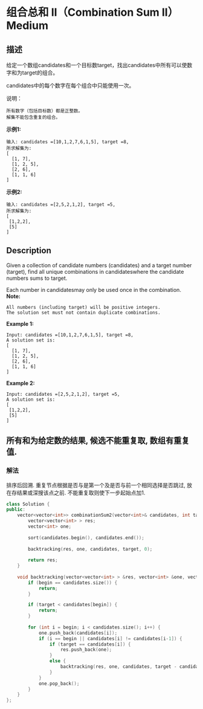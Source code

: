 # 组合总和 II（Combination Sum II）Medium
## 描述
给定一个数组candidates和一个目标数target，找出candidates中所有可以使数字和为target的组合。

candidates中的每个数字在每个组合中只能使用一次。

说明：


	所有数字（包括目标数）都是正整数。
	解集不能包含重复的组合。


**示例1:**
```
输入: candidates =[10,1,2,7,6,1,5], target =8,
所求解集为:
[
  [1, 7],
  [1, 2, 5],
  [2, 6],
  [1, 1, 6]
]
```


**示例2:**
```
输入: candidates =[2,5,2,1,2], target =5,
所求解集为:
[
 [1,2,2],
 [5]
]
```

## Description
Given a collection of candidate numbers (candidates) and a target number (target), find all unique combinations in candidateswhere the candidate numbers sums to target.

Each number in candidatesmay only be used once in the combination.
**Note:**



	All numbers (including target) will be positive integers.
	The solution set must not contain duplicate combinations.


**Example 1:**
```
Input: candidates =[10,1,2,7,6,1,5], target =8,
A solution set is:
[
  [1, 7],
  [1, 2, 5],
  [2, 6],
  [1, 1, 6]
]
```


**Example 2:**
```
Input: candidates =[2,5,2,1,2], target =5,
A solution set is:
[
 [1,2,2],
 [5]
]
```



## 所有和为给定数的结果, 候选不能重复取, 数组有重复值.
### 解法
排序后回溯. 重复节点根据是否与是第一个及是否与前一个相同选择是否跳过, 放在存结果或深搜该点之前. 不能重复取则使下一步起始点加1.
```c++
class Solution {
public:
    vector<vector<int>> combinationSum2(vector<int>& candidates, int target) {
        vector<vector<int> > res;
        vector<int> one;
        
        sort(candidates.begin(), candidates.end());
        
        backtracking(res, one, candidates, target, 0);
        
        return res;
    }
    
    void backtracking(vector<vector<int> > &res, vector<int> &one, vector<int> &candidates, int target, int begin) {
        if (begin == candidates.size()) {
            return;
        }

        if (target < candidates[begin]) {
            return;
        }
        
        for (int i = begin; i < candidates.size(); i++) {
            one.push_back(candidates[i]);
            if (i == begin || candidates[i] != candidates[i-1]) {
                if (target == candidates[i]) {
                    res.push_back(one);
                }
                else {
                    backtracking(res, one, candidates, target - candidates[i], i+1);
                }
            }
            one.pop_back();
        }
    }
};
```